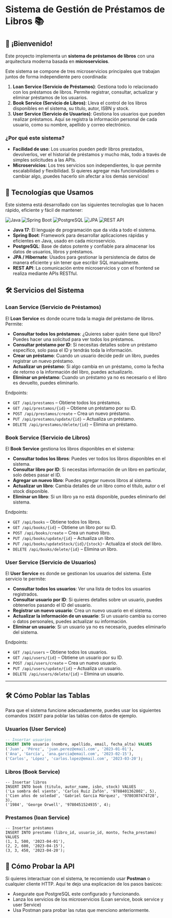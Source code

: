 # Sistema de Gestión de Préstamos de Libros 📚

## 👋 ¡Bienvenido!

Este proyecto implementa un **sistema de préstamos de libros** con una arquitectura moderna basada en **microservicios**.

Este sistema se compone de tres microservicios principales que trabajan juntos de forma independiente pero coordinada:

1. **Loan Service (Servicio de Préstamos)**: Gestiona todo lo relacionado con los préstamos de libros. Permite registrar, consultar, actualizar y eliminar préstamos de los usuarios.
2. **Book Service (Servicio de Libros)**: Lleva el control de los libros disponibles en el sistema, su título, autor, ISBN y stock.
3. **User Service (Servicio de Usuarios)**: Gestiona los usuarios que pueden realizar préstamos. Aquí se registra la información personal de cada usuario, como su nombre, apellido y correo electrónico.

### ¿Por qué este sistema?

- **Facilidad de uso**: Los usuarios pueden pedir libros prestados, devolverlos, ver el historial de préstamos y mucho más, todo a través de simples solicitudes a las APIs.
- **Microservicios**: Los tres servicios son independientes, lo que permite escalabilidad y flexibilidad. Si quieres agregar más funcionalidades o cambiar algo, ¡puedes hacerlo sin afectar a los demás servicios!

## 🚀 Tecnologías que Usamos

Este sistema está desarrollado con las siguientes tecnologías que lo hacen rápido, eficiente y fácil de mantener:

![Java](https://img.shields.io/badge/Java-17-orange)
![Spring Boot](https://img.shields.io/badge/Spring%20Boot-2.x-green)
![PostgreSQL](https://img.shields.io/badge/PostgreSQL-17-blue)
![JPA](https://img.shields.io/badge/JPA-Hibernate-lightgrey)
![REST API](https://img.shields.io/badge/REST%20API-RESTful-red)

- **Java 17**: El lenguaje de programación que da vida a todo el sistema.
- **Spring Boot**: Framework para desarrollar aplicaciones rápidas y eficientes en Java, usado en cada microservicio.
- **PostgreSQL**: Base de datos potente y confiable para almacenar los datos de usuarios, libros y préstamos.
- **JPA / Hibernate**: Usados para gestionar la persistencia de datos de manera eficiente y sin tener que escribir SQL manualmente.
- **REST API**: La comunicación entre microservicios y con el frontend se realiza mediante APIs RESTful.

## 🛠️ Servicios del Sistema

### **Loan Service (Servicio de Préstamos)**

El **Loan Service** es donde ocurre toda la magia del préstamo de libros. Permite:

- **Consultar todos los préstamos**: ¿Quieres saber quién tiene qué libro? Puedes hacer una solicitud para ver todos los préstamos.
- **Consultar préstamo por ID**: Si necesitas detalles sobre un préstamo específico, solo pasa el ID y tendrás toda la información.
- **Crear un préstamo**: Cuando un usuario decide pedir un libro, puedes registrar un nuevo préstamo.
- **Actualizar un préstamo**: Si algo cambia en un préstamo, como la fecha de retorno o la información del libro, puedes actualizarlo.
- **Eliminar un préstamo**: Cuando un préstamo ya no es necesario o el libro es devuelto, puedes eliminarlo.

Endpoints:
- `GET /api/prestamos` – Obtiene todos los préstamos.
- `GET /api/prestamos/{id}` – Obtiene un préstamo por su ID.
- `POST /api/prestamos/create` – Crea un nuevo préstamo.
- `PUT /api/prestamos/update/{id}` – Actualiza un préstamo.
- `DELETE /api/prestamos/delete/{id}` – Elimina un préstamo.

### **Book Service (Servicio de Libros)**

El **Book Service** gestiona los libros disponibles en el sistema:

- **Consultar todos los libros**: Puedes ver todos los libros disponibles en el sistema.
- **Consultar libro por ID**: Si necesitas información de un libro en particular, solo debes pasar el ID.
- **Agregar un nuevo libro**: Puedes agregar nuevos libros al sistema.
- **Actualizar un libro**: Cambia detalles de un libro como el título, autor o el stock disponible.
- **Eliminar un libro**: Si un libro ya no está disponible, puedes eliminarlo del sistema.

Endpoints:
- `GET /api/books` – Obtiene todos los libros.
- `GET /api/books/{id}` – Obtiene un libro por su ID.
- `POST /api/books/create` – Crea un nuevo libro.
- `PUT /api/books/update/{id}` – Actualiza un libro.
- `PUT /api/books/updateStock/{id}/{stock}`- Actualiza el stock del libro.
- `DELETE /api/books/delete/{id}` – Elimina un libro.

### **User Service (Servicio de Usuarios)**

El **User Service** es donde se gestionan los usuarios del sistema. Este servicio te permite:

- **Consultar todos los usuarios**: Ver una lista de todos los usuarios registrados.
- **Consultar usuario por ID**: Si quieres detalles sobre un usuario, puedes obtenerlos pasando el ID del usuario.
- **Registrar un nuevo usuario**: Crea un nuevo usuario en el sistema.
- **Actualizar la información de un usuario**: Si un usuario cambia su correo o datos personales, puedes actualizar su información.
- **Eliminar un usuario**: Si un usuario ya no es necesario, puedes eliminarlo del sistema.

Endpoints:
- `GET /api/users` – Obtiene todos los usuarios.
- `GET /api/users/{id}` – Obtiene un usuario por su ID.
- `POST /api/users/create` – Crea un nuevo usuario.
- `PUT /api/users/update/{id}` – Actualiza un usuario.
- `DELETE /api/users/delete/{id}` – Elimina un usuario.

---

## 🛠️ Cómo Poblar las Tablas

Para que el sistema funcione adecuadamente, puedes usar los siguientes comandos `INSERT` para poblar las tablas con datos de ejemplo.

### **Usuarios (User Service)**

```sql
-- Insertar usuarios
INSERT INTO usuario (nombre, apellido, email, fecha_alta) VALUES
('Juan', 'Pérez', 'juan.perez@email.com', '2023-01-01'),
('Ana', 'García', 'ana.garcia@email.com', '2023-02-15'),
('Carlos', 'López', 'carlos.lopez@email.com', '2023-03-20');
```
### **Libros (Book Service)**
```
-- Insertar libros
INSERT INTO book (titulo, autor_name, isbn, stock) VALUES
('La sombra del viento', 'Carlos Ruiz Zafón', '9788401362802', 5),
('Cien años de soledad', 'Gabriel García Márquez', '9780307474728', 3),
('1984', 'George Orwell', '9780451524935', 4);
```
### **Prestamos (loan Service)**
```
-- Insertar préstamos
INSERT INTO prestamo (libro_id, usuario_id, monto, fecha_prestamo) VALUES
(1, 1, 500, '2023-04-01'),
(2, 2, 600, '2023-04-15'),
(3, 3, 450, '2023-04-20');
```
## 📡 Cómo Probar la API

Si quieres interactuar con el sistema, te recomiendo usar **Postman** o cualquier cliente HTTP. Aquí te dejo una explicacion de los pasos basicos:

- Asegurate que PostgreSQL este configurado y funcionando.
- Lanza los servicios de los microservicios (Loan service, book service y user Service)
- Usa Postman para probar las rutas que menciono anteriormente.
